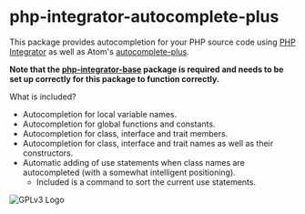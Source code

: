 # php-integrator-autocomplete-plus

This package provides autocompletion for your PHP source code using [PHP Integrator](https://github.com/Gert-dev/php-integrator-base) as well as Atom's [autocomplete-plus](https://github.com/atom/autocomplete-plus).

**Note that the [php-integrator-base](https://github.com/Gert-dev/php-integrator-base) package is required and needs to be set up correctly for this package to function correctly.**

What is included?
  * Autocompletion for local variable names.
  * Autocompletion for global functions and constants.
  * Autocompletion for class, interface and trait members.
  * Autocompletion for class, interface and trait names as well as their constructors.
  * Automatic adding of use statements when class names are autocompleted (with a somewhat intelligent positioning).
    * Included is a command to sort the current use statements.

![GPLv3 Logo](http://gplv3.fsf.org/gplv3-127x51.png)
